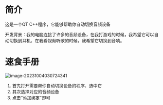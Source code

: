 # 简介

这是一个QT C++程序，它能够帮助你自动切换音频设备

开发背景：我的电脑连接了许多的音频设备，在我打游戏的时候，我希望它可以自动切换到耳机，在我看视频听歌的时候，我希望它切换到音响。

# 速食手册

![image-20231004030724341]([.\img\image-20231004030724341.png](https://github.com/Asteri5m/LazyDogtools/blob/main/img/image-20231004030724341.png)https://github.com/Asteri5m/LazyDogtools/blob/main/img/image-20231004030724341.png)

1. 首先打开需要帮你自动切换设备的程序，选中它
2. 其次选择对应的音频设备
3. 点击“添加绑定”即可



